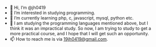 - 👋 Hi, I’m @jh0419
- 👀 I’m interested in studying programming.
- 🌱 I’m currently learning php, c, javascript, mysql, python etc.
- 💞️ I am studying the programming languages mentioned above, but I think it was an impractical study. So now, I am trying to study to get a more practical course, and I hope that I will get such an opportunity.
- 📫 How to reach me is via 19jh0419@gmail.com.

<!---
jh0419/jh0419 is a ✨ special ✨ repository because its `README.md` (this file) appears on your GitHub profile.
You can click the Preview link to take a look at your changes.
--->
